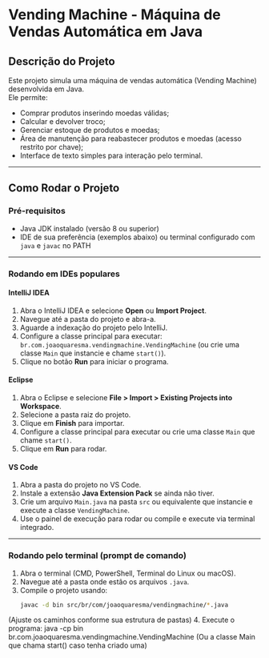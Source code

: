 # Vending Machine - Máquina de Vendas Automática em Java

##  Descrição do Projeto

Este projeto simula uma máquina de vendas automática (Vending Machine) desenvolvida em Java.  
Ele permite:  
- Comprar produtos inserindo moedas válidas;  
- Calcular e devolver troco;  
- Gerenciar estoque de produtos e moedas;  
- Área de manutenção para reabastecer produtos e moedas (acesso restrito por chave);  
- Interface de texto simples para interação pelo terminal.

---

##  Como Rodar o Projeto

### Pré-requisitos

- Java JDK instalado (versão 8 ou superior)  
- IDE de sua preferência (exemplos abaixo) ou terminal configurado com `java` e `javac` no PATH

---

### Rodando em IDEs populares

#### IntelliJ IDEA

1. Abra o IntelliJ IDEA e selecione **Open** ou **Import Project**.  
2. Navegue até a pasta do projeto e abra-a.  
3. Aguarde a indexação do projeto pelo IntelliJ.  
4. Configure a classe principal para executar: `br.com.joaoquaresma.vendingmachine.VendingMachine` (ou crie uma classe `Main` que instancie e chame `start()`).  
5. Clique no botão **Run** para iniciar o programa.

#### Eclipse

1. Abra o Eclipse e selecione **File > Import > Existing Projects into Workspace**.  
2. Selecione a pasta raiz do projeto.  
3. Clique em **Finish** para importar.  
4. Configure a classe principal para executar ou crie uma classe `Main` que chame `start()`.  
5. Clique em **Run** para rodar.

#### VS Code

1. Abra a pasta do projeto no VS Code.  
2. Instale a extensão **Java Extension Pack** se ainda não tiver.  
3. Crie um arquivo `Main.java` na pasta `src` ou equivalente que instancie e execute a classe `VendingMachine`.  
4. Use o painel de execução para rodar ou compile e execute via terminal integrado.

---

### Rodando pelo terminal (prompt de comando)

1. Abra o terminal (CMD, PowerShell, Terminal do Linux ou macOS).  
2. Navegue até a pasta onde estão os arquivos `.java`.  
3. Compile o projeto usando:  
   ```bash
   javac -d bin src/br/com/joaoquaresma/vendingmachine/*.java

(Ajuste os caminhos conforme sua estrutura de pastas)
4. Execute o programa:
java -cp bin br.com.joaoquaresma.vendingmachine.VendingMachine
(Ou a classe Main que chama start() caso tenha criado uma)

